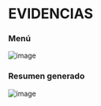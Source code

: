 # EVIDENCIAS
### Menú
![image](https://github.com/Kelvou/desarrollo_web_umg/assets/64044708/16547faf-c9f9-47ad-9452-12cf880e04eb)

### Resumen generado
![image](https://github.com/Kelvou/desarrollo_web_umg/assets/64044708/a5cd8ddc-bc18-4f31-a607-0f019bcba90a)
